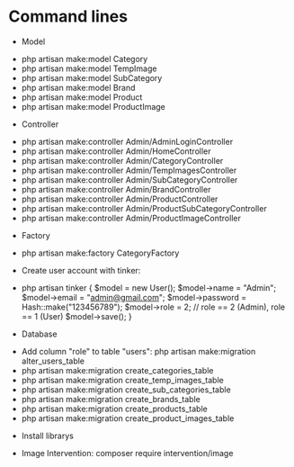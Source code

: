 # Command lines #
- Model
+ php artisan make:model Category
+ php artisan make:model TempImage
+ php artisan make:model SubCategory
+ php artisan make:model Brand
+ php artisan make:model Product
+ php artisan make:model ProductImage

- Controller
+ php artisan make:controller Admin/AdminLoginController
+ php artisan make:controller Admin/HomeController
+ php artisan make:controller Admin/CategoryController
+ php artisan make:controller Admin/TempImagesController
+ php artisan make:controller Admin/SubCategoryController
+ php artisan make:controller Admin/BrandController
+ php artisan make:controller Admin/ProductController
+ php artisan make:controller Admin/ProductSubCategoryController
+ php artisan make:controller Admin/ProductImageController

- Factory
+ php artisan make:factory CategoryFactory

- Create user account with tinker:
+ php artisan tinker
{
    $model = new User();
    $model->name = "Admin";
    $model->email = "admin@gmail.com";
    $model->password = Hash::make("123456789");
    $model->role = 2; // role == 2 (Admin), role == 1 (User)
    $model->save();
}

- Database
+ Add column "role" to table "users": php artisan make:migration alter_users_table
+ php artisan make:migration create_categories_table
+ php artisan make:migration create_temp_images_table
+ php artisan make:migration create_sub_categories_table
+ php artisan make:migration create_brands_table
+ php artisan make:migration create_products_table
+ php artisan make:migration create_product_images_table

- Install librarys
+ Image Intervention: composer require intervention/image
